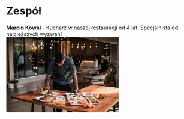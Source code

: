 # Zespół

**Marcin Kowal** - Kucharz w naszej restauracji od 4 lat. Specjalnista od najcięższych wyzwań! <br> 
<img src = "img/pracownik.jpg" width = 300>
